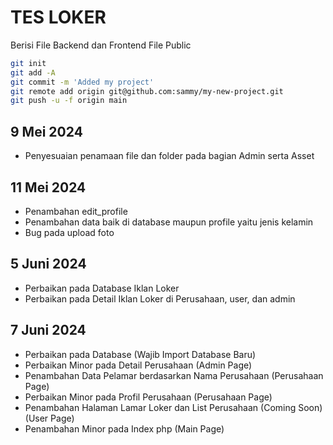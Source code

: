 # TES LOKER
Berisi File Backend dan Frontend
File Public

```bash
git init
git add -A
git commit -m 'Added my project'
git remote add origin git@github.com:sammy/my-new-project.git
git push -u -f origin main
```

## 9 Mei 2024
- Penyesuaian penamaan file dan folder pada bagian Admin serta Asset

## 11 Mei 2024
- Penambahan edit_profile
- Penambahan data baik di database maupun profile yaitu jenis kelamin
- Bug pada upload foto

## 5 Juni 2024
- Perbaikan pada Database Iklan Loker
- Perbaikan pada Detail Iklan Loker di Perusahaan, user, dan admin

## 7 Juni 2024
- Perbaikan pada Database (Wajib Import Database Baru)
- Perbaikan Minor pada Detail Perusahaan (Admin Page)
- Penambahan Data Pelamar berdasarkan Nama Perusahaan (Perusahaan Page)
- Perbaikan Minor pada Profil Perusahaan (Perusahaan Page)
- Penambahan Halaman Lamar Loker dan List Perusahaan (Coming Soon) (User Page)
- Penambahan Minor pada Index php (Main Page)